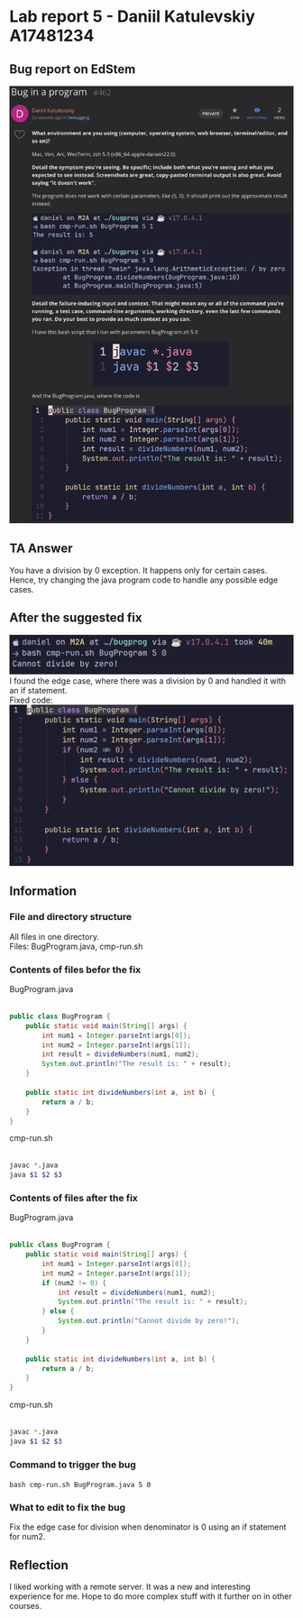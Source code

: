 # Lab report 5 - Daniil Katulevskiy A17481234
## Bug report on EdStem
![Image](edstem.png)

## TA Answer
You have a division by 0 exception. It happens only for certain cases. Hence, try changing the java program code to handle any possible edge cases.

## After the suggested fix
![Image](term-fix.png)
I found the edge case, where there was a division by 0 and handled it with an if statement.  
Fixed code:
![Image](java-fix.png)

## Information
### File and directory structure
All files in one directory.  
Files: BugProgram.java, cmp-run.sh

### Contents of files befor the fix
BugProgram.java
```java

public class BugProgram {
    public static void main(String[] args) {
        int num1 = Integer.parseInt(args[0]);
        int num2 = Integer.parseInt(args[1]);
        int result = divideNumbers(num1, num2);
        System.out.println("The result is: " + result);
    }

    public static int divideNumbers(int a, int b) {
        return a / b;
    }
}


```

cmp-run.sh
```bash

javac *.java
java $1 $2 $3

```

### Contents of files after the fix
BugProgram.java
```java

public class BugProgram {
    public static void main(String[] args) {
        int num1 = Integer.parseInt(args[0]);
        int num2 = Integer.parseInt(args[1]);
        if (num2 != 0) {
            int result = divideNumbers(num1, num2);
            System.out.println("The result is: " + result);
        } else {
            System.out.println("Cannot divide by zero!");
        }
    }
    
    public static int divideNumbers(int a, int b) {
        return a / b;
    }
}


```

cmp-run.sh
```bash

javac *.java
java $1 $2 $3

```

### Command to trigger the bug
`bash cmp-run.sh BugProgram.java 5 0`

### What to edit to fix the bug
Fix the edge case for division when denominator is 0 using an if statement for num2.

## Reflection
I liked working with a remote server. It was a new and interesting experience for me. Hope to do more complex stuff with it further on in other courses.
